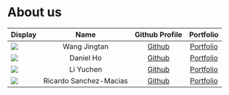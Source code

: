 # About us

Display | Name | Github Profile | Portfolio 
--------|:----:|:--------------:|:---------:
![](https://via.placeholder.com/100.png?text=Photo) | Wang Jingtan | [Github](https://github.com/JTWang2000) | [Portfolio](docs/team/jingtan.md)
![](https://www.wework.com/ideas/wp-content/uploads/sites/4/2015/11/cookie-monster1-1120x630.jpg) | Daniel Ho | [Github](https://github.com/Bencotti) | [Portfolio](docs/team/johndoe.md)
![](https://github.com/yuchenlichuck/yuchenlichuck.github.io/blob/master/images/YuchenLi.jpg) | Li Yuchen | [Github](https://github.com/yuchenlichuck) | [Portfolio](docs/team/yuchenlichuck.md)
![](https://img1.looper.com/img/gallery/detective-pikachu-2-release-date-cast-and-plot/intro-1568566852.jpg) | Ricardo Sanchez-Macias | [Github](https://github.com/rsanchez-macias) | [Portfolio](docs/team/johndoe.md)
